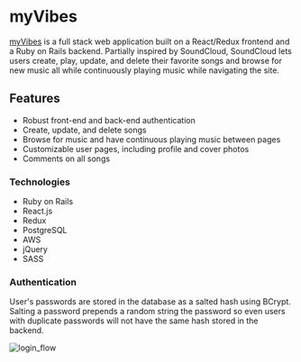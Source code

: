 # myVibes

[myVibes](https://myvibessoundcloud.herokuapp.com/) is a full stack web application built on a React/Redux frontend and a Ruby on Rails backend. Partially inspired by SoundCloud, SoundCloud lets users create, play, update, and delete their favorite songs and browse for new music all while continuously playing music while navigating the site.

## Features

- Robust front-end and back-end authentication
- Create, update, and delete songs
- Browse for music and have continuous playing music between pages
- Customizable user pages, including profile and cover photos
- Comments on all songs

### Technologies
- Ruby on Rails
- React.js
- Redux
- PostgreSQL
- AWS
- jQuery
- SASS
### Authentication

User's passwords are stored in the database as a salted hash using BCrypt. Salting a password prepends a random string the password so even users with duplicate passwords will not have the same hash stored in the backend.

![login_flow](https://res.cloudinary.com/mbegur/image/upload/v1501263773/auth_frdjxa.gif)
